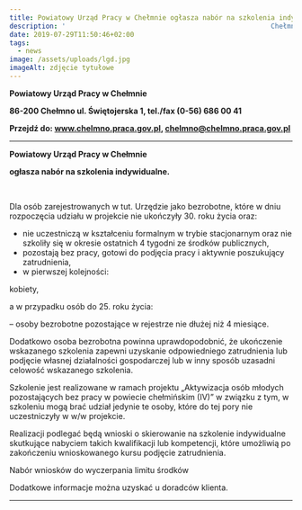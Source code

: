 ```yaml
---
title: Powiatowy Urząd Pracy w Chełmnie ogłasza nabór na szkolenia indywidualne.
description: '                                                   Chełmno, 29.07.2019 Powiatowy Urząd Pracy w Chełmnie 86-200 [...]'
date: 2019-07-29T11:50:46+02:00
tags:
  - news
image: /assets/uploads/lgd.jpg
imageAlt: zdjęcie tytułowe
---
```

**Powiatowy Urząd Pracy w Chełmnie**

**86-200 Chełmno   ul. Świętojerska 1,  tel./fax (0-56) 686 00 41**

**Przejdź do: www.chelmno.praca.gov.pl, chelmno@chelmno.praca.gov.pl**

** **

**Powiatowy Urząd Pracy w Chełmnie**

**ogłasza nabór na szkolenia indywidualne.**

**<br>**

Dla osób zarejestrowanych w tut. Urzędzie jako bezrobotne, które w dniu rozpoczęcia udziału w projekcie nie ukończyły 30. roku życia oraz:



 



* nie uczestniczą w kształceniu formalnym w trybie stacjonarnym oraz nie szkoliły się w okresie ostatnich 4 tygodni ze środków publicznych,
* pozostają bez pracy, gotowi do podjęcia pracy i aktywnie poszukujący zatrudnienia,
* w pierwszej kolejności:



kobiety,



a w przypadku osób do 25. roku życia:



– osoby bezrobotne pozostające w rejestrze nie dłużej niż 4 miesiące.



 



Dodatkowo osoba bezrobotna powinna uprawdopodobnić, że ukończenie wskazanego szkolenia zapewni uzyskanie odpowiedniego zatrudnienia lub podjęcie własnej działalności gospodarczej lub w inny sposób uzasadni celowość wskazanego szkolenia.



 



Szkolenie jest realizowane w ramach projektu „Aktywizacja osób młodych pozostających bez pracy w powiecie chełmińskim (IV)” w związku z tym, w szkoleniu mogą brać udział jedynie te osoby, które do tej pory nie uczestniczyły w w/w projekcie.



 



Realizacji podlegać będą wnioski o skierowanie na szkolenie indywidualne skutkujące nabyciem takich kwalifikacji lub kompetencji, które umożliwią po zakończeniu wnioskowanego kursu podjęcie zatrudnienia.



 



Nabór wniosków do wyczerpania limitu środków



 



Dodatkowe informacje można uzyskać u doradców klienta.



** **
